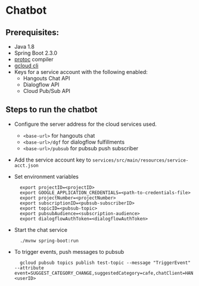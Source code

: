 # Chatbot

## Prerequisites:
  - Java 1.8
  - Spring Boot 2.3.0
  - [protoc](https://github.com/protocolbuffers/protobuf/tree/master/src) compiler
  - [gcloud cli](https://cloud.google.com/sdk/install)
  - Keys for a service account with the following enabled:
    - Hangouts Chat API
    - Dialogflow API
    - Cloud Pub/Sub API

## Steps to run the chatbot
- Configure the server address for the cloud services used.
    -  `<base-url>` for hangouts chat
    - `<base-url>/dgf` for dialogflow fulfillments
    - `<base-url>/pubsub` for pubsub push subscriber
- Add the service account key to `services/src/main/resources/service-acct.json`
- Set environment variables
        
        export projectID=<projectID>
        export GOOGLE_APPLICATION_CREDENTIALS=<path-to-credentials-file>
        export projectNumber=<projectNumber>
        export subscriptionID=<pubsub-subscriberID>
        export topicID=<pubsub-topic>
        export pubsubAudience=<subscription-audience>
        export dialogflowAuthToken=<dialogflowAuthToken>

- Start the chat service

        ./mvnw spring-boot:run
- To trigger events, push messages to pubsub

        gcloud pubsub topics publish test-topic --message "TriggerEvent" --attribute event=SUGGEST_CATEGORY_CHANGE,suggestedCategory=cafe,chatClient=HANGOUTS,userID=<userID>


